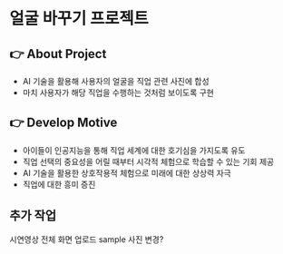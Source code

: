 # 얼굴 바꾸기 프로젝트

## 👉 About Project
- AI 기술을 활용해 사용자의 얼굴을 직업 관련 사진에 합성
- 마치 사용자가 해당 직업을 수행하는 것처럼 보이도록 구현

## 👉 Develop Motive
- 아이들이 인공지능을 통해 직업 세계에 대한 호기심을 가지도록 유도
- 직업 선택의 중요성을 어릴 때부터 시각적 체험으로 학습할 수 있는 기회 제공
- AI 기술을 활용한 상호작용적 체험으로 미래에 대한 상상력 자극
- 직업에 대한 흥미 증진

## 추가 작업
시연영상
전체 화면 업로드
sample 사진 변경?
